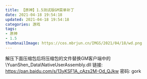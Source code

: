 ```yaml
---
title: 【原神】1.5测试版GM菜单补丁
date: 2021-04-18 19:54:18
updated: 2021-04-18 19:54:18
categories: 游戏
tags:
- 原神
- 1.5
thumbnailImage: https://cos.mbrjun.cn/IMGS/2021/04/18/wd.png
---
```

解压下面压缩包后将压缩包的文件替换GM客户端中的 \YuanShen_Data\NativeUserAssembly.dll
链接: https://pan.baidu.com/s/13yKSF1A_cAzs2M-Od_QJkw  密码: gork
<!-- more -->

